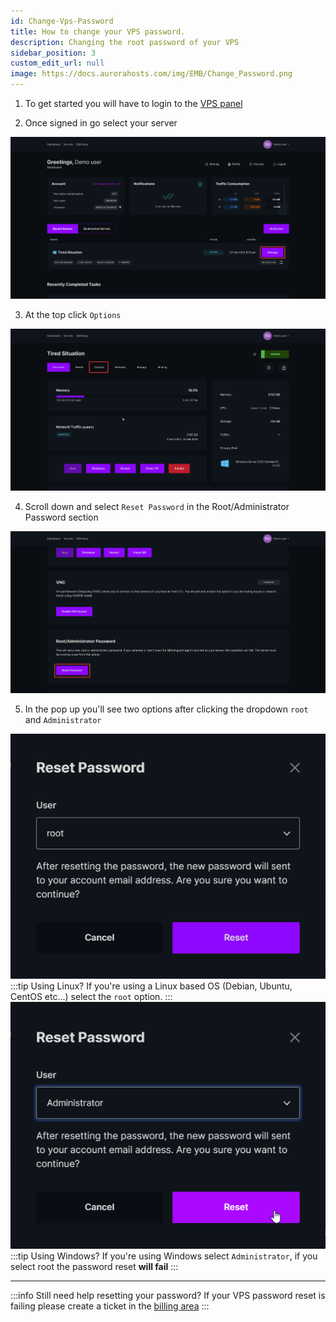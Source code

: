 ```yaml
---
id: Change-Vps-Password
title: How to change your VPS password.
description: Changing the root password of your VPS
sidebar_position: 3
custom_edit_url: null
image: https://docs.aurorahosts.com/img/EMB/Change_Password.png
---
```


1. To get started you will have to login to the [VPS panel](https://virt.aurorahosts.com)

2. Once signed in go select your server

![Landing](../../images/VPS/VPS_Password/1_Landing1.png)

3. At the top click `Options`

![VPS Control](../../images/VPS/VPS_Password/2_Control.png)

4. Scroll down and select `Reset Password` in the Root/Administrator Password section

![Options tab](../../images/VPS/VPS_Password/3_Options.png)

5. In the pop up you'll see two options after clicking the dropdown `root` and `Administrator`

![Root](../../images/VPS/VPS_Password/4_reset_root.png)
:::tip Using Linux?
If you're using a Linux based OS (Debian, Ubuntu, CentOS etc...) select the `root` option.
:::
![Root](../../images/VPS/VPS_Password/5_reset_admin.png)
:::tip Using Windows?
If you're using Windows select `Administrator`, if you select root the password reset **will fail**
:::

---

:::info Still need help resetting your password?
If your VPS password reset is failing please create a ticket in the [billing area](https://billing.aurorahosts.com)
:::
